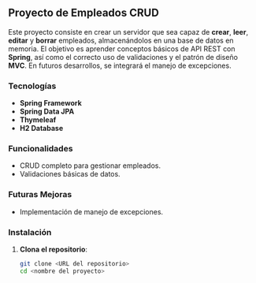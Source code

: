 ## Proyecto de Empleados CRUD

Este proyecto consiste en crear un servidor que sea capaz de **crear**, **leer**, **editar** y **borrar** empleados, almacenándolos en una base de datos en memoria. El objetivo es aprender conceptos básicos de API REST con **Spring**, así como el correcto uso de validaciones y el patrón de diseño **MVC**. En futuros desarrollos, se integrará el manejo de excepciones.

### Tecnologías
- **Spring Framework**
- **Spring Data JPA**
- **Thymeleaf**
- **H2 Database**

### Funcionalidades
- CRUD completo para gestionar empleados.
- Validaciones básicas de datos.

### Futuras Mejoras
- Implementación de manejo de excepciones.


### Instalación
1. **Clona el repositorio**:
   ```bash
   git clone <URL del repositorio>
   cd <nombre del proyecto>
   ```
   
